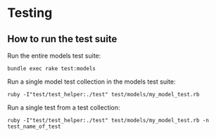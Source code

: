 # Testing

## How to run the test suite

Run the entire models test suite:

```
bundle exec rake test:models
```

Run a single model test collection in the models test suite:

```
ruby -I"test/test_helper:./test" test/models/my_model_test.rb
```
		
Run a single test from a test collection:
		
```
ruby -I"test/test_helper:./test" test/models/my_model_test.rb -n test_name_of_test
```

